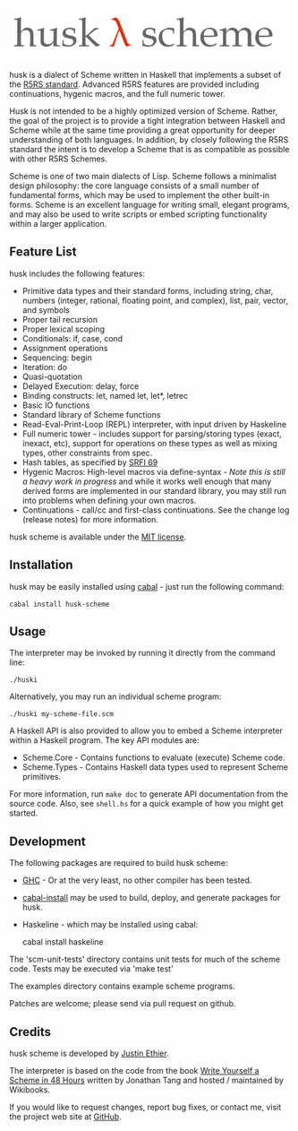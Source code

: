 ![husk Scheme](docs/husk-scheme.png)

husk is a dialect of Scheme written in Haskell that implements a subset of the [R5RS standard](http://www.schemers.org/Documents/Standards/R5RS/HTML/). Advanced R5RS features are provided including continuations, hygenic macros, and the full numeric tower.

Husk is not intended to be a highly optimized version of Scheme. Rather, the goal of the project is to provide a tight integration between Haskell and Scheme while at the same time providing a great opportunity for deeper understanding of both languages. In addition, by closely following the R5RS standard the intent is to develop a Scheme that is as compatible as possible with other R5RS Schemes.

Scheme is one of two main dialects of Lisp. Scheme follows a minimalist design philosophy: the core language consists of a small number of fundamental forms, which may be used to implement the other built-in forms. Scheme is an excellent language for writing small, elegant programs, and may also be used to write scripts or embed scripting functionality within a larger application.

Feature List
------------
husk includes the following features:

- Primitive data types and their standard forms, including string, char, numbers (integer, rational, floating point, and complex), list, pair, vector, and symbols
- Proper tail recursion
- Proper lexical scoping
- Conditionals: if, case, cond
- Assignment operations
- Sequencing: begin
- Iteration: do
- Quasi-quotation
- Delayed Execution: delay, force
- Binding constructs: let, named let, let*, letrec
- Basic IO functions
- Standard library of Scheme functions
- Read-Eval-Print-Loop (REPL) interpreter, with input driven by Haskeline
- Full numeric tower - includes support for parsing/storing types (exact, inexact, etc), support for operations on these types as well as mixing types, other constraints from spec.
- Hash tables, as specified by [SRFI 69](http://srfi.schemers.org/srfi-69/srfi-69.html)
- Hygenic Macros: High-level macros via define-syntax - *Note this is still a heavy work in progress* and while it works well enough that many derived forms are implemented in our standard library, you may still run into problems when defining your own macros.
- Continuations - call/cc and first-class continuations. See the change log (release notes) for more information.

husk scheme is available under the [MIT license](http://www.opensource.org/licenses/mit-license.php).

Installation
------------
husk may be easily installed using [cabal](http://www.haskell.org/cabal/) - just run the following command:

    cabal install husk-scheme

Usage
-----

The interpreter may be invoked by running it directly from the command line:

    ./huski

Alternatively, you may run an individual scheme program:

    ./huski my-scheme-file.scm

A Haskell API is also provided to allow you to embed a Scheme interpreter within a Haskell program. The key API modules are:

- Scheme.Core - Contains functions to evaluate (execute) Scheme code.
- Scheme.Types - Contains Haskell data types used to represent Scheme primitives.

For more information, run `make doc` to generate API documentation from the source code. Also, see `shell.hs` for a quick example of how you might get started.

Development
-----------

The following packages are required to build husk scheme:

- [GHC](http://www.haskell.org/ghc/) - Or at the very least, no other compiler has been tested.
- [cabal-install](http://hackage.haskell.org/trac/hackage/wiki/CabalInstall) may be used to build, deploy, and generate packages for husk.
- Haskeline - which may be installed using cabal:

    cabal install haskeline

The 'scm-unit-tests' directory contains unit tests for much of the scheme code. Tests may be executed via 'make test'

The examples directory contains example scheme programs.

Patches are welcome; please send via pull request on github.

Credits
-------

husk scheme is developed by [Justin Ethier](http://github.com/justinethier).

The interpreter is based on the code from the book [Write Yourself a Scheme in 48 Hours](http://en.wikibooks.org/wiki/Write_Yourself_a_Scheme_in_48_Hours) written by Jonathan Tang and hosted / maintained by Wikibooks.

If you would like to request changes, report bug fixes, or contact me, visit the project web site at [GitHub](http://github.com/justinethier/husk-scheme).

